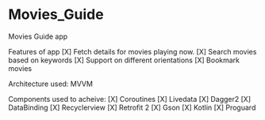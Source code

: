 # Movies_Guide
Movies Guide app

Features of app
[X] Fetch details for movies playing now.
[X] Search movies based on keywords
[X] Support on different orientations
[X] Bookmark movies

Architecture used: MVVM

Components used to acheive:
[X] Coroutines
[X] Livedata
[X] Dagger2
[X] DataBinding
[X] Recyclerview
[X] Retrofit 2
[X] Gson
[X] Kotlin
[X] Proguard


